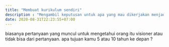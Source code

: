 ```yaml
---
title: "Membuat kurikulum sendiri"
description : "Mengambil keputusan untuk apa yang mau dikerjakan menjadi sangat penting.."
date: 2020-08-31T22:23:55+07:00
---
```


biasanya pertanyaan yang muncul untuk mengetahui orang itu visioner atau tidak bisa dari pertanyaan. apa tujuan kamu 5 atau 10 tahun ke depan ?
